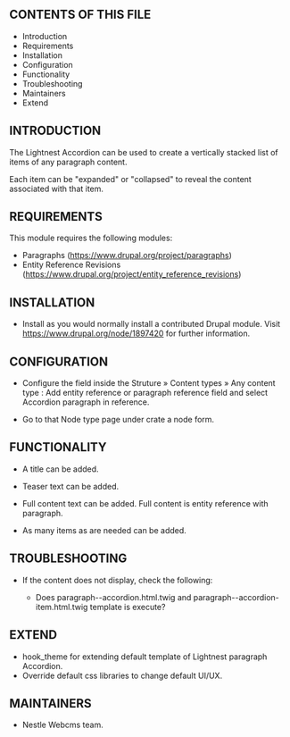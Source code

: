CONTENTS OF THIS FILE
---------------------

 * Introduction
 * Requirements
 * Installation
 * Configuration
 * Functionality
 * Troubleshooting
 * Maintainers
 * Extend

INTRODUCTION
------------

The Lightnest Accordion can be used to create a vertically stacked list of items of any paragraph content.

Each item can be "expanded" or "collapsed" to reveal the content associated with that item.

REQUIREMENTS
------------

This module requires the following modules:

 * Paragraphs (https://www.drupal.org/project/paragraphs)
 * Entity Reference Revisions (https://www.drupal.org/project/entity_reference_revisions)

INSTALLATION
------------

*  Install as you would normally install a contributed Drupal module. Visit
   https://www.drupal.org/node/1897420 for further information.

CONFIGURATION
-------------

* Configure the field inside the Struture » Content types » Any content type : Add entity reference or paragraph reference field and select Accordion paragraph in reference.

* Go to that Node type page under crate a node form.

FUNCTIONALITY
-------------

* A title can be added.

*  Teaser text can be added.

* Full content text can be added. Full content is entity reference with paragraph.

* As many items as are needed can be added.

TROUBLESHOOTING
---------------

 * If the content does not display, check the following:

   - Does paragraph--accordion.html.twig and paragraph--accordion-item.html.twig template is execute?

EXTEND
------

 * hook_theme for extending default template of Lightnest paragraph Accordion.
 * Override default css libraries to change default UI/UX.


MAINTAINERS
-----------

* Nestle Webcms team.